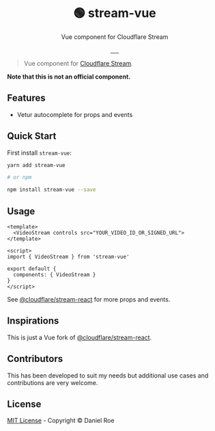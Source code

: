 <h1 align="center">🟢 stream-vue</h1>
<p align="center">Vue component for Cloudflare Stream</p>

<p align="center">
<a href="https://npmjs.com/package/stream-vue">
    <img alt="" src="https://img.shields.io/npm/v/stream-vue/latest.svg?style=flat-square">
</a>
<a href="https://bundlephobia.com/result?p=stream-vue">
    <img alt="" src="https://img.shields.io/bundlephobia/minzip/stream-vue?style=flat-square">
</a>
<a href="https://npmjs.com/package/stream-vue">
    <img alt="" src="https://img.shields.io/npm/dt/stream-vue.svg?style=flat-square">
</a>
<a href="https://lgtm.com/projects/g/danielroe/stream-vue">
    <img alt="" src="https://img.shields.io/lgtm/alerts/github/danielroe/stream-vue?style=flat-square">
</a>
<a href="https://lgtm.com/projects/g/danielroe/stream-vue">
    <img alt="" src="https://img.shields.io/lgtm/grade/javascript/github/danielroe/stream-vue?style=flat-square">
</a>
<a href="https://david-dm.org/danielroe/stream-vue">
    <img alt="" src="https://img.shields.io/david/danielroe/stream-vue.svg?style=flat-square">
</a>
</p>

> Vue component for [Cloudflare Stream](https://www.cloudflare.com/products/cloudflare-stream/).

**Note that this is not an official component.**

## Features

- Vetur autocomplete for props and events

## Quick Start

First install `stream-vue`:

```bash
yarn add stream-vue

# or npm

npm install stream-vue --save
```

## Usage

```vue
<template>
  <VideoStream controls src="YOUR_VIDEO_ID_OR_SIGNED_URL">
</template>

<script>
import { VideoStream } from 'stream-vue'

export default {
  components: { VideoStream }
}
</script>
```

See [@cloudflare/stream-react](https://github.com/cloudflare/stream-react) for more props and events.

## Inspirations

This is just a Vue fork of [@cloudflare/stream-react](https://github.com/@cloudflare/stream-react).

## Contributors

This has been developed to suit my needs but additional use cases and contributions are very welcome.

## License

[MIT License](./LICENSE) - Copyright &copy; Daniel Roe
